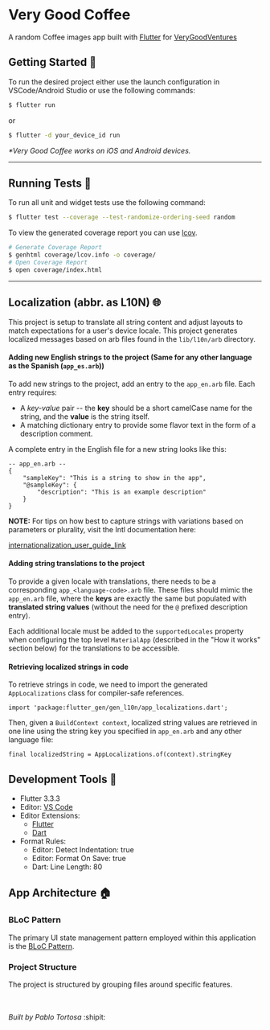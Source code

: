 # Very Good Coffee

A random Coffee images app built with [Flutter][flutter_link] for [VeryGoodVentures][vgv_link]

## Getting Started 🚀

To run the desired project either use the launch configuration in VSCode/Android Studio or use the following commands:

```sh
$ flutter run
```
or
```sh
$ flutter -d your_device_id run
```

_\*Very Good Coffee works on iOS and Android devices._

---

## Running Tests 🧪

To run all unit and widget tests use the following command:

```sh
$ flutter test --coverage --test-randomize-ordering-seed random
```

To view the generated coverage report you can use [lcov][lcov_link].

```sh
# Generate Coverage Report
$ genhtml coverage/lcov.info -o coverage/
# Open Coverage Report
$ open coverage/index.html
```

---

## Localization (abbr. as L10N) 🌐

This project is setup to translate all string content and adjust layouts to match expectations for a user's device locale.
This project generates localized messages based on arb files found in the `lib/l10n/arb` directory.

#### Adding new English strings to the project (Same for any other language as the Spanish (`app_es.arb`))

To add new strings to the project, add an entry to the `app_en.arb` file. Each entry requires:

- A _key-value_ pair -- the **key** should be a short camelCase name for the string, and the **value** is the string itself.
- A matching dictionary entry to provide some flavor text in the form of a description comment.

A complete entry in the English file for a new string looks like this:

```
-- app_en.arb --
{
    "sampleKey": "This is a string to show in the app",
    "@sampleKey": {
        "description": "This is an example description"
    }
}
```

**NOTE:** For tips on how best to capture strings with variations based on parameters or plurality,
visit the Intl documentation here:

[internationalization_user_guide_link]

#### Adding string translations to the project

To provide a given locale with translations, there needs to be a corresponding `app_<language-code>.arb` file.
These files should mimic the `app_en.arb` file, where the **keys** are exactly the same but populated with
**translated string values** (without the need for the `@` prefixed description entry).

Each additional locale must be added to the `supportedLocales` property when configuring the top level `MaterialApp`
(described in the "How it works" section below) for the translations to be accessible.

#### Retrieving localized strings in code

To retrieve strings in code, we need to import the generated `AppLocalizations` class for compiler-safe references.

```
import 'package:flutter_gen/gen_l10n/app_localizations.dart';
```

Then, given a `BuildContext context`, localized string values are retrieved in one line using the string key you specified in `app_en.arb` and any other language file:

```
final localizedString = AppLocalizations.of(context).stringKey
```

## Development Tools :checkered_flag:

- Flutter 3.3.3
- Editor: [VS Code][visual_studio_link]
- Editor Extensions:
  - [Flutter][flutter_extension_link]
  - [Dart][dart_extension_link]
- Format Rules:
  - Editor: Detect Indentation: true
  - Editor: Format On Save: true
  - Dart: Line Length: 80

## App Architecture :house:

### BLoC Pattern

The primary UI state management pattern employed within this application is the [BLoC Pattern][why_bloc_link].

### Project Structure

The project is structured by grouping files around specific features.

[flutter_link]: https://flutter.dev
[vgv_link]: https://verygood.ventures/
[lcov_link]: https://github.com/linux-test-project/lcov
[internationalization_user_guide_link]: https://docs.google.com/document/d/10e0saTfAv32OZLRmONy866vnaw0I2jwL8zukykpgWBc/edit#heading=h.yfh1gyd78g7g
[visual_studio_link]: https://code.visualstudio.com/
[flutter_extension_link]: https://marketplace.visualstudio.com/items?itemName=Dart-Code.flutter
[dart_extension_link]: https://marketplace.visualstudio.com/items?itemName=Dart-Code.dart-code
[why_bloc_link]: https://bloclibrary.dev/#/whybloc
</br>
</br>
*Built by Pablo Tortosa* :shipit:
